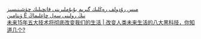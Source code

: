   
[مىس رۇدولف رەڭلىك گىرىم بۇيۇملىرىنى قانچىلىك چۈشىنىسىز](http://www.dianyue.me/archives/182/qq2tz6y9rpuulhov/)  
[ۋىتامىن E نىڭ رولىنى سەل چاغلىماڭ](http://www.dianyue.me/archives/182/m2ng41h7q6eg9ioe/)  
[未来15年五大技术将彻底改变我们的生活 | 改变人类未来生活的八大黑科技，你知道几个?](http://www.dianyue.me/archives/005/vd6rptbcw7sluva8/)